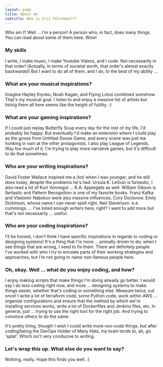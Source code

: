```yaml
---
layout: page
title: About me
subtitle: Who is Iris Felshman???
---
```


Who am I? Well ... I'm a person! A person who, in fact, does many things. You can read about some of them here. Wow!

### My skills
I write, I make music, I make Youtube Videos, and I code. Not necessarily in that order! (Actually, in terms of societal worth, that order's almost exactly backwards!) But I want to do all of them, and I do, to the best of my ability ...

### What are your musical inspirations?
Imagine Hayley Kiyoko, Noah Kagan, and Flying Lotus combined somehow. That's my musical goal. I listen to and enjoy a massive list of artists but listnig them all here seems like the height of futility. :)

### What are your gaming inspirations?
If I could just replay Butterfly Soup every day for the rest of my life, I'd probably be happy. But eventually I'd make an extension where I could play as the goose from Untitled Goose Game, and every scene was just me honking in vain at the other protagonists.
I also play League of Legends. Way too much of it. I'm trying to play more narrative games, but it's difficult to do that sometimes.

### Who are your writing inspirations?

David Foster Wallace inspired me a /lot/ when I was younger, and he still does today, despite the problems he's had. Ursula K. LeGuin is fantastic, I also read a lot of Kurt Vonnegut ... K.A. Applegate as well. William Gibson is fantastic and Pattern Recognition is one of my favorite books. Franz Kafka and Vladomir Nabokov were also massive influences. Cory Doctorow. Emily Dickinson, whose name I can never spell right. Neil Stevenson. e.e. cummings.
... I've listed enough writers here, right? I want to add more but that's not necessarily ... useful.

### Who are your coding inspirations?

I'll be honest, I don't think I have specific inspirations in regards to coding or designing systems! It's a thing that I'm more ... primally driven to do; when I see things that are wrong, I need to fix them. There are definitely people I've worked with who I try to emulate parts of their working strategies and approaches, but I'm not going to name non-famous people here.

### Oh, okay. Well ... what do you enjoy coding, and how?
I enjoy making scripts that make things I'm doing already go better. I would say I do less coding right now, and more ... designing systems to make things easier, whether that's coding or something else. Measure twice, cut once! I write a lot of terraform code, some Python code, work within AWS ... organize configurations and ensure that the method by which we're installing services works, write a lot of Dockerfiles and Jenkins files, etc. In general, just ... trying to use the right tool for the right job. And trying to convince others to do the same.

It's pretty tiring, though! I wish I could write more non-code things, but after coding/being the DevOps Holder of Many Hats, my brain tends to, ah, go 'splat'. Which isn't very conducive to writing.

### Let's wrap this up. What else do you want to say?

Nothing, really. Hope this finds you well. :)
